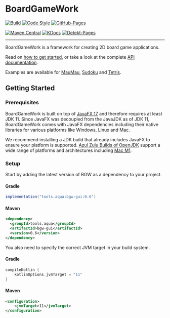 # BoardGameWork

[![Build](https://github.com/tudo-aqua/bgw-core/actions/workflows/analyze-build-deploy.yml/badge.svg)](https://github.com/tudo-aqua/bgw-core/actions/workflows/analyze-build-deploy.yml)
[![Code Style](https://github.com/tudo-aqua/bgw-core/actions/workflows/code-style.yml/badge.svg)](https://github.com/tudo-aqua/bgw-core/actions/workflows/code-style.yml)
[![GitHub-Pages](https://github.com/tudo-aqua/bgw-core/actions/workflows/github-pages.yml/badge.svg)](https://tudo-aqua.github.io/bgw/)

[![Maven Central](https://img.shields.io/maven-central/v/tools.aqua/bgw-gui?label=MavenCentral&logo=apache-maven)](https://search.maven.org/artifact/tools.aqua/bgw-gui)
[![KDocs](https://img.shields.io/badge/KDoc-Overview-yellowgreen)](https://tudo-aqua.github.io/bgw/kotlin-docs/)
[![Detekt-Pages](https://img.shields.io/badge/Detekt-Report-yellowgreen)](https://tudo-aqua.github.io/bgw/detekt)

------------

BoardGameWork is a framework for creating 2D board game applications.

Read on [how to get started](https://tudo-aqua.github.io/bgw/), or take a look at the complete [API documentation](https://tudo-aqua.github.io/bgw/kotlin-docs/).

Examples are available for [MauMau](https://github.com/tudo-aqua/bgw/tree/main/bgw-examples/bgw-maumau-example), [Sudoku](https://github.com/tudo-aqua/bgw/tree/main/bgw-examples/bgw-sudoku-example) and [Tetris](https://github.com/tudo-aqua/bgw/tree/main/bgw-examples/bgw-tetris-example).

<!-- GETTING STARTED -->

## Getting Started


### Prerequisites

<!-- https://www.azul.com/downloads/?version=java-11-lts&package=jdk-fx#download-openjdk -->

BoardGameWork is built on top of [JavaFX 17](https://openjfx.io/openjfx-docs/) and therefore requires at least JDK 11. Since JavaFX was decoupled from the JavaJDK as of JDK 11, BoardGameWork comes with JavaFX dependencies including their native libraries for various platforms like Windows, Linux and Mac.

We recommend installing a JDK build that already includes JavaFX to ensure your platform is supported. [Azul Zulu Builds of OpenJDK](https://www.azul.com/downloads/?version=java-11-lts&package=jdk-fx#download-openjdk) support a wide range of platforms and architectures including [Mac M1](https://www.azul.com/downloads/?version=java-11-lts&os=macos&architecture=arm-64-bit&package=jdk-fx#download-openjdk).

### Setup

Start by adding the latest version of BGW as a dependency to your project.

#### Gradle
```gradle
implementation("tools.aqua:bgw-gui:0.6")
```

#### Maven
```xml
<dependency>
  <groupId>tools.aqua</groupId>
  <artifactId>bgw-gui</artifactId>
  <version>0.6</version>
</dependency>
``` 

You also need to specify the correct JVM target in your build system.

#### Gradle
```gradle
compileKotlin {
    kotlinOptions.jvmTarget = "11"
}
```

#### Maven
```xml
<configuration>
    <jvmTarget>11</jvmTarget>
</configuration>
```
